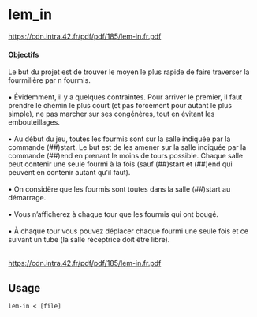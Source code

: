 # lem_in

https://cdn.intra.42.fr/pdf/pdf/185/lem-in.fr.pdf

#### Objectifs

Le but du projet est de trouver le moyen le plus rapide de faire traverser la fourmilière
par n fourmis. <br/><br/>
• Évidemment, il y a quelques contraintes. Pour arriver le premier, il faut prendre le
chemin le plus court (et pas forcément pour autant le plus simple), ne pas marcher
sur ses congénères, tout en évitant les embouteillages.<br/><br/>
• Au début du jeu, toutes les fourmis sont sur la salle indiquée par la commande
(##)start. Le but est de les amener sur la salle indiquée par la commande (##)end en
prenant le moins de tours possible. Chaque salle peut contenir une seule fourmi à
la fois (sauf (##)start et (##)end qui peuvent en contenir autant qu’il faut).<br/><br/>
• On considère que les fourmis sont toutes dans la salle (##)start au démarrage.<br/><br/>
• Vous n’afficherez à chaque tour que les fourmis qui ont bougé.<br/><br/>
• À chaque tour vous pouvez déplacer chaque fourmi une seule fois et ce suivant un
tube (la salle réceptrice doit être libre).<br/><br/>

https://cdn.intra.42.fr/pdf/pdf/185/lem-in.fr.pdf

## Usage
`lem-in < [file]`
